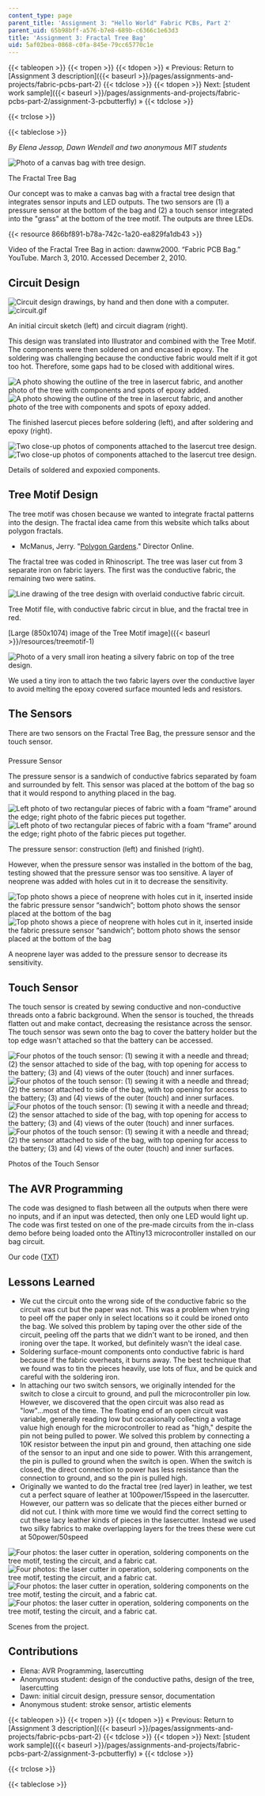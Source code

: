 ```yaml
---
content_type: page
parent_title: 'Assignment 3: "Hello World" Fabric PCBs, Part 2'
parent_uid: 65b98bff-a576-b7e8-689b-c6366c1e63d3
title: 'Assignment 3: Fractal Tree Bag'
uid: 5af02bea-0868-c0fa-845e-79cc65770c1e
---
```


{{< tableopen >}}
{{< tropen >}}
{{< tdopen >}}
« Previous: Return to [Assignment 3 description]({{< baseurl >}}/pages/assignments-and-projects/fabric-pcbs-part-2)
{{< tdclose >}}
{{< tdopen >}}
Next: [student work sample]({{< baseurl >}}/pages/assignments-and-projects/fabric-pcbs-part-2/assignment-3-pcbutterfly) »
{{< tdclose >}}

{{< trclose >}}

{{< tableclose >}}

_By Elena Jessop, Dawn Wendell and two anonymous MIT students_

![Photo of a canvas bag with tree design.](/courses/media-arts-and-sciences/mas-962-special-topics-new-textiles-spring-2010/assignments-and-projects/fabric-pcbs-part-2/fractal-tree-bag/bag.jpg)

The Fractal Tree Bag

Our concept was to make a canvas bag with a fractal tree design that integrates sensor inputs and LED outputs. The two sensors are (1) a pressure sensor at the bottom of the bag and (2) a touch sensor integrated into the "grass" at the bottom of the tree motif. The outputs are three LEDs.

{{< resource 866bf891-b78a-742c-1a20-ea829fa1db43 >}}

Video of the Fractal Tree Bag in action: dawnw2000. “Fabric PCB Bag.” YouTube. March 3, 2010. Accessed December 2, 2010.

Circuit Design
--------------

![Circuit design drawings, by hand and then done with a computer.](/courses/media-arts-and-sciences/mas-962-special-topics-new-textiles-spring-2010/assignments-and-projects/fabric-pcbs-part-2/fractal-tree-bag/AVRcircuit.jpg)![circuit.gif](/courses/media-arts-and-sciences/mas-962-special-topics-new-textiles-spring-2010/assignments-and-projects/fabric-pcbs-part-2/fractal-tree-bag/circuit.gif)

An initial circuit sketch (left) and circuit diagram (right).

This design was translated into Illustrator and combined with the Tree Motif. The components were then soldered on and encased in epoxy. The soldering was challenging because the conductive fabric would melt if it got too hot. Therefore, some gaps had to be closed with additional wires.

![A photo showing the outline of the tree in lasercut fabric, and another photo of the tree with components and spots of epoxy added. ](/courses/media-arts-and-sciences/mas-962-special-topics-new-textiles-spring-2010/assignments-and-projects/fabric-pcbs-part-2/fractal-tree-bag/laser2.jpg)![A photo showing the outline of the tree in lasercut fabric, and another photo of the tree with components and spots of epoxy added. ](/courses/media-arts-and-sciences/mas-962-special-topics-new-textiles-spring-2010/assignments-and-projects/fabric-pcbs-part-2/fractal-tree-bag/solder-done.jpg)

The finished lasercut pieces before soldering (left), and after soldering and epoxy (right).

![Two close-up photos of components attached to the lasercut tree design.](/courses/media-arts-and-sciences/mas-962-special-topics-new-textiles-spring-2010/assignments-and-projects/fabric-pcbs-part-2/fractal-tree-bag/circuit-assembled.jpg)![Two close-up photos of components attached to the lasercut tree design.](/courses/media-arts-and-sciences/mas-962-special-topics-new-textiles-spring-2010/assignments-and-projects/fabric-pcbs-part-2/fractal-tree-bag/wires-assembled.jpg)

Details of soldered and expoxied components.

Tree Motif Design
-----------------

The tree motif was chosen because we wanted to integrate fractal patterns into the design. The fractal idea came from this website which talks about polygon fractals.

*   McManus, Jerry. "[Polygon Gardens](http://director-online.dasdeck.com/buildArticle.php?id=1119)." Director Online.

The fractal tree was coded in Rhinoscript. The tree was laser cut from 3 separate iron on fabric layers. The first was the conductive fabric, the remaining two were satins.

![Line drawing of the tree design with overlaid conductive fabric circuit.](/courses/media-arts-and-sciences/mas-962-special-topics-new-textiles-spring-2010/assignments-and-projects/fabric-pcbs-part-2/fractal-tree-bag/image002.gif)

Tree Motif file, with conductive fabric circut in blue, and the fractal tree in red.

[Large (850x1074) image of the Tree Motif image]({{< baseurl >}}/resources/treemotif-1)

![Photo of a very small iron heating a silvery fabric on top of the tree design.](/courses/media-arts-and-sciences/mas-962-special-topics-new-textiles-spring-2010/assignments-and-projects/fabric-pcbs-part-2/fractal-tree-bag/ironontrees.gif)

We used a tiny iron to attach the two fabric layers over the conductive layer to avoid melting the epoxy covered surface mounted leds and resistors.

The Sensors
-----------

There are two sensors on the Fractal Tree Bag, the pressure sensor and the touch sensor.

###   
Pressure Sensor

The pressure sensor is a sandwich of conductive fabrics separated by foam and surrounded by felt. This sensor was placed at the bottom of the bag so that it would respond to anything placed in the bag.

![Left photo of two rectangular pieces of fabric with a foam “frame” around the edge; right photo of the fabric pieces put together.](/courses/media-arts-and-sciences/mas-962-special-topics-new-textiles-spring-2010/assignments-and-projects/fabric-pcbs-part-2/fractal-tree-bag/pressure2.jpg)![Left photo of two rectangular pieces of fabric with a foam “frame” around the edge; right photo of the fabric pieces put together.](/courses/media-arts-and-sciences/mas-962-special-topics-new-textiles-spring-2010/assignments-and-projects/fabric-pcbs-part-2/fractal-tree-bag/pressure3.jpg)

The pressure sensor: construction (left) and finished (right).

However, when the pressure sensor was installed in the bottom of the bag, testing showed that the pressure sensor was too sensitive. A layer of neoprene was added with holes cut in it to decrease the sensitivity.

![Top photo shows a piece of neoprene with holes cut in it, inserted inside the fabric pressure sensor “sandwich”; bottom photo shows the sensor placed at the bottom of the bag](/courses/media-arts-and-sciences/mas-962-special-topics-new-textiles-spring-2010/assignments-and-projects/fabric-pcbs-part-2/fractal-tree-bag/neoprene.jpg)![Top photo shows a piece of neoprene with holes cut in it, inserted inside the fabric pressure sensor “sandwich”; bottom photo shows the sensor placed at the bottom of the bag](/courses/media-arts-and-sciences/mas-962-special-topics-new-textiles-spring-2010/assignments-and-projects/fabric-pcbs-part-2/fractal-tree-bag/pressure4.jpg)

A neoprene layer was added to the pressure sensor to decrease its sensitivity.

Touch Sensor
------------

The touch sensor is created by sewing conductive and non-conductive threads onto a fabric background. When the sensor is touched, the threads flatten out and make contact, decreasing the resistance across the sensor. The touch sensor was sewn onto the bag to cover the battery holder but the top edge wasn't attached so that the battery can be accessed.

![Four photos of the touch sensor: (1) sewing it with a needle and thread; (2) the sensor attached to side of the bag, with top opening for access to the battery; (3) and (4) views of the outer (touch) and inner surfaces.](/courses/media-arts-and-sciences/mas-962-special-topics-new-textiles-spring-2010/assignments-and-projects/fabric-pcbs-part-2/fractal-tree-bag/touch1.jpg)![Four photos of the touch sensor: (1) sewing it with a needle and thread; (2) the sensor attached to side of the bag, with top opening for access to the battery; (3) and (4) views of the outer (touch) and inner surfaces.](/courses/media-arts-and-sciences/mas-962-special-topics-new-textiles-spring-2010/assignments-and-projects/fabric-pcbs-part-2/fractal-tree-bag/touch4.jpg)![Four photos of the touch sensor: (1) sewing it with a needle and thread; (2) the sensor attached to side of the bag, with top opening for access to the battery; (3) and (4) views of the outer (touch) and inner surfaces.](/courses/media-arts-and-sciences/mas-962-special-topics-new-textiles-spring-2010/assignments-and-projects/fabric-pcbs-part-2/fractal-tree-bag/touch2.jpg)![Four photos of the touch sensor: (1) sewing it with a needle and thread; (2) the sensor attached to side of the bag, with top opening for access to the battery; (3) and (4) views of the outer (touch) and inner surfaces.](/courses/media-arts-and-sciences/mas-962-special-topics-new-textiles-spring-2010/assignments-and-projects/fabric-pcbs-part-2/fractal-tree-bag/touch3.jpg)

Photos of the Touch Sensor

The AVR Programming
-------------------

The code was designed to flash between all the outputs when there were no inputs, and if an input was detected, then only one LED would light up. The code was first tested on one of the pre-made circuits from the in-class demo before being loaded onto the ATtiny13 microcontroller installed on our bag circuit.

Our code ([TXT](/courses/media-arts-and-sciences/mas-962-special-topics-new-textiles-spring-2010/assignments-and-projects/fabric-pcbs-part-2/fractal-tree-bag/bag_code.txt))

Lessons Learned
---------------

*   We cut the circuit onto the wrong side of the conductive fabric so the circuit was cut but the paper was not. This was a problem when trying to peel off the paper only in select locations so it could be ironed onto the bag. We solved this problem by taping over the other side of the circuit, peeling off the parts that we didn't want to be ironed, and then ironing over the tape. It worked, but definitely wasn't the ideal case.
*   Soldering surface-mount components onto conductive fabric is hard because if the fabric overheats, it burns away. The best technique that we found was to tin the pieces heavily, use lots of flux, and be quick and careful with the soldering iron.
*   In attaching our two switch sensors, we originally intended for the switch to close a circuit to ground, and pull the microcontroller pin low. However, we discovered that the open circuit was also read as "low"...most of the time. The floating end of an open circuit was variable, generally reading low but occasionally collecting a voltage value high enough for the microcontroller to read as "high," despite the pin not being pulled to power. We solved this problem by connecting a 10K resistor between the input pin and ground, then attaching one side of the sensor to an input and one side to power. With this arrangement, the pin is pulled to ground when the switch is open. When the switch is closed, the direct connection to power has less resistance than the connection to ground, and so the pin is pulled high.
*   Originally we wanted to do the fractal tree (red layer) in leather, we test cut a perfect square of leather at 100power/15speed in the lasercutter. However, our pattern was so delicate that the pieces either burned or did not cut. I think with more time we would find the correct setting to cut these lacy leather kinds of pieces in the lasercutter. Instead we used two silky fabrics to make overlapping layers for the trees these were cut at 50power/50speed

![Four photos: the laser cutter in operation, soldering components on the tree motif, testing the circuit, and a fabric cat.](/courses/media-arts-and-sciences/mas-962-special-topics-new-textiles-spring-2010/assignments-and-projects/fabric-pcbs-part-2/fractal-tree-bag/laser1.jpg)![Four photos: the laser cutter in operation, soldering components on the tree motif, testing the circuit, and a fabric cat.](/courses/media-arts-and-sciences/mas-962-special-topics-new-textiles-spring-2010/assignments-and-projects/fabric-pcbs-part-2/fractal-tree-bag/soldering.jpg)![Four photos: the laser cutter in operation, soldering components on the tree motif, testing the circuit, and a fabric cat.](/courses/media-arts-and-sciences/mas-962-special-topics-new-textiles-spring-2010/assignments-and-projects/fabric-pcbs-part-2/fractal-tree-bag/AVRtesting.jpg)![Four photos: the laser cutter in operation, soldering components on the tree motif, testing the circuit, and a fabric cat.](/courses/media-arts-and-sciences/mas-962-special-topics-new-textiles-spring-2010/assignments-and-projects/fabric-pcbs-part-2/fractal-tree-bag/cat.jpg)

Scenes from the project.

Contributions
-------------

*   Elena: AVR Programming, lasercutting
*   Anonymous student: design of the conductive paths, design of the tree, lasercutting
*   Dawn: initial circuit design, pressure sensor, documentation
*   Anonymous student: stroke sensor, artistic elements

{{< tableopen >}}
{{< tropen >}}
{{< tdopen >}}
« Previous: Return to [Assignment 3 description]({{< baseurl >}}/pages/assignments-and-projects/fabric-pcbs-part-2)
{{< tdclose >}}
{{< tdopen >}}
Next: [student work sample]({{< baseurl >}}/pages/assignments-and-projects/fabric-pcbs-part-2/assignment-3-pcbutterfly) »
{{< tdclose >}}

{{< trclose >}}

{{< tableclose >}}